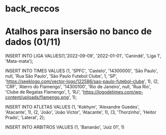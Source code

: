 # back_reccos
# Atalhos para insersão no banco de dados (01/11)
INSERT INTO LIGA VALUES(1,'2022-09-09', '2022-01-01', 'Canindé', 'Liga 1', 'Mata-mata');

INSERT INTO TIMES VALUES
(1, 'SPFC', 'Castelo', '14300000', 'São Paulo', null, 'Rua São Paulo', 'São Paulo Futebol Clube', 1, 'SP', 'https://seeklogo.com/vector-logo/122586/sao-paulo-futebol-clube', 1),
(2, 'CRF', 'Aterro do Flamengo', '14300100', 'Rio de Janeiro', null, 'Rua Rio', 'Clube de Regatas Flamengo', 1, 'RJ', 'https://logodetimes.com/wp-content/uploads/flamengo.png', 1);

INSERT INTO ATLETAS VALUES
(1, 'Kokhym', 'Alexandre Guedes', 'Atacante', 1),
(2, 'João', 'João Victor', 'Atacante', 1),
(3, 'Thorzinho', 'Heitor Prado', 'Lateral', 2);

INSERT INTO ARBITROS VALUES
(1, 'Bananão', 'Juiz 01', 1)
